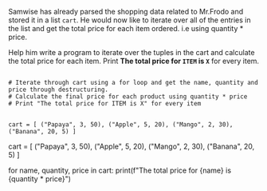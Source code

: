 Samwise has already parsed the shopping data related to Mr.Frodo and stored it in a list `cart`. He would now like to iterate over all of the entries in the list and get the total price for each item ordered. i.e using quantity \* price. 

Help him write a program to iterate over the tuples in the cart and calculate the total price for each item. Print **The total price for `ITEM` is `X`** for every item.


<Editor lang="python" type="exercise">
<code>
# Iterate through cart using a for loop and get the name, quantity and price through destructuring.
# Calculate the final price for each product using quantity * price
# Print "The total price for ITEM is X" for every item

cart = [
    ("Papaya", 3, 50),
    ("Apple", 5, 20),
    ("Mango", 2, 30),
    ("Banana", 20, 5)
]
</code>

<solution>
cart = [
    ("Papaya", 3, 50),
    ("Apple", 5, 20),
    ("Mango", 2, 30),
    ("Banana", 20, 5)
]

for name, quantity, price in cart:
  print(f"The total price for {name} is {quantity * price}")
</solution>
</Editor>